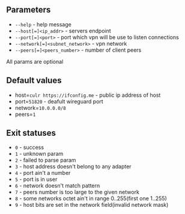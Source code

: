 ## Parameters
- `--help` - help message
- `--host[=]<ip_addr>` - servers endpoint
- `--port[=]<port>` - port which vpn will be use to listen connections
- `--network[=]<subnet_network>` - vpn network
- `--peers[=]<peers_number>` - number of client peers

All params are optional 
## Default values
- host=`culr https://ifconfig.me` - public ip address of host 
- port=`51820` - deafult wireguard port
- network=`10.0.0.0/8`
- peers=`1`

## Exit statuses

- `0` - success
- `1` - unknown param
- `2` - failed to parse param
- `3` - host address doesn't belong to any adapter
- `4` - port ain't a number
- `5` - port is in user
- `6` - network doesn't match pattern
- `7` - peers number is too large to the given network
- `8` - some networks octet ain't in range 0..255(first one 1..255)
- `9` - host bits are set in the network field(invalid network mask)

